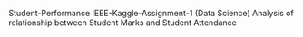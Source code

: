 Student-Performance
IEEE-Kaggle-Assignment-1 (Data Science)
Analysis of relationship between Student Marks and Student Attendance
